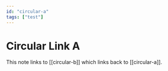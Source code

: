```yaml
---
id: "circular-a"
tags: ["test"]
---
```

# Circular Link A

This note links to [[circular-b]] which links back to [[circular-a]].
